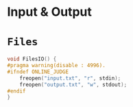 # Input & Output

# `Files`
```cpp
void FilesIO() {
#pragma warning(disable : 4996).
#ifndef ONLINE_JUDGE
    freopen("input.txt", "r", stdin);
    freopen("output.txt", "w", stdout);
#endif
}
```
